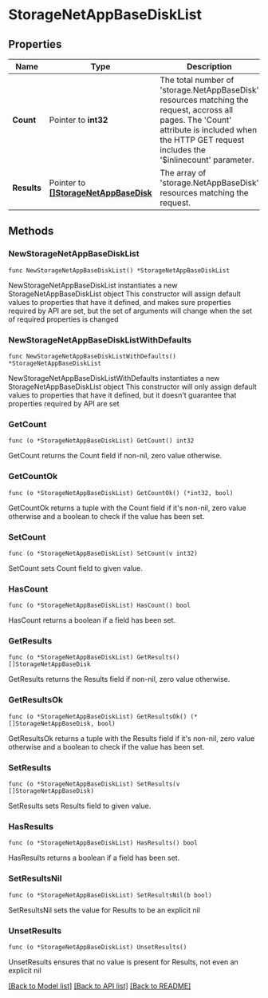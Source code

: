 # StorageNetAppBaseDiskList

## Properties

Name | Type | Description | Notes
------------ | ------------- | ------------- | -------------
**Count** | Pointer to **int32** | The total number of &#39;storage.NetAppBaseDisk&#39; resources matching the request, accross all pages. The &#39;Count&#39; attribute is included when the HTTP GET request includes the &#39;$inlinecount&#39; parameter. | [optional] 
**Results** | Pointer to [**[]StorageNetAppBaseDisk**](StorageNetAppBaseDisk.md) | The array of &#39;storage.NetAppBaseDisk&#39; resources matching the request. | [optional] 

## Methods

### NewStorageNetAppBaseDiskList

`func NewStorageNetAppBaseDiskList() *StorageNetAppBaseDiskList`

NewStorageNetAppBaseDiskList instantiates a new StorageNetAppBaseDiskList object
This constructor will assign default values to properties that have it defined,
and makes sure properties required by API are set, but the set of arguments
will change when the set of required properties is changed

### NewStorageNetAppBaseDiskListWithDefaults

`func NewStorageNetAppBaseDiskListWithDefaults() *StorageNetAppBaseDiskList`

NewStorageNetAppBaseDiskListWithDefaults instantiates a new StorageNetAppBaseDiskList object
This constructor will only assign default values to properties that have it defined,
but it doesn't guarantee that properties required by API are set

### GetCount

`func (o *StorageNetAppBaseDiskList) GetCount() int32`

GetCount returns the Count field if non-nil, zero value otherwise.

### GetCountOk

`func (o *StorageNetAppBaseDiskList) GetCountOk() (*int32, bool)`

GetCountOk returns a tuple with the Count field if it's non-nil, zero value otherwise
and a boolean to check if the value has been set.

### SetCount

`func (o *StorageNetAppBaseDiskList) SetCount(v int32)`

SetCount sets Count field to given value.

### HasCount

`func (o *StorageNetAppBaseDiskList) HasCount() bool`

HasCount returns a boolean if a field has been set.

### GetResults

`func (o *StorageNetAppBaseDiskList) GetResults() []StorageNetAppBaseDisk`

GetResults returns the Results field if non-nil, zero value otherwise.

### GetResultsOk

`func (o *StorageNetAppBaseDiskList) GetResultsOk() (*[]StorageNetAppBaseDisk, bool)`

GetResultsOk returns a tuple with the Results field if it's non-nil, zero value otherwise
and a boolean to check if the value has been set.

### SetResults

`func (o *StorageNetAppBaseDiskList) SetResults(v []StorageNetAppBaseDisk)`

SetResults sets Results field to given value.

### HasResults

`func (o *StorageNetAppBaseDiskList) HasResults() bool`

HasResults returns a boolean if a field has been set.

### SetResultsNil

`func (o *StorageNetAppBaseDiskList) SetResultsNil(b bool)`

 SetResultsNil sets the value for Results to be an explicit nil

### UnsetResults
`func (o *StorageNetAppBaseDiskList) UnsetResults()`

UnsetResults ensures that no value is present for Results, not even an explicit nil

[[Back to Model list]](../README.md#documentation-for-models) [[Back to API list]](../README.md#documentation-for-api-endpoints) [[Back to README]](../README.md)


